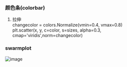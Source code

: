  ### 颜色条(colorbar)
 
1. 拉伸   
   changecolor = colors.Normalize(vmin=0.4, vmax=0.8)  
   plt.scatter(x, y, c=color, s=sizes, alpha=0.3, cmap='viridis',norm=changecolor)
    



### swarmplot
![image](https://github.com/user-attachments/assets/6b636d75-be83-4d2d-8fab-24c4c4e644a9)








































